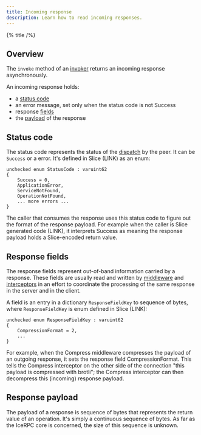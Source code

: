 ```yaml
---
title: Incoming response
description: Learn how to read incoming responses.
---
```


{% title /%}

## Overview

The `invoke` method of an [invoker](invocation-pipeline#the-invoker-abstraction) returns an incoming response
asynchronously.

An incoming response holds:
 - a [status code](#status-code)
 - an error message, set only when the status code is not Success
 - response [fields](#response-fields)
 - the [payload](#response-payload) of the response

## Status code

The status code represents the status of the [dispatch](../dispatch/dispatch-pipeline#definition) by the peer. It can be
`Success` or a error. It's defined in Slice (LINK) as an enum:

```slice
unchecked enum StatusCode : varuint62
{
    Success = 0,
    ApplicationError,
    ServiceNotFound,
    OperationNotFound,
    ... more errors ...
}
```

The caller that consumes the response uses this status code to figure out the format of the response payload. For
example when the caller is Slice generated code (LINK), it interprets Success as meaning the response payload holds a
Slice-encoded return value.

## Response fields

The response fields represent out-of-band information carried by a response. These fields are usually read and written
by [middleware](../dispatch/middleware) and [interceptors](interceptor) in an effort to coordinate the processing of the
same response in the server and in the client.

A field is an entry in a dictionary `ResponseFieldKey` to sequence of bytes, where `ResponseFieldKey` is enum defined in
Slice (LINK):
```slice
unchecked enum ResponseFieldKey : varuint62
{
    CompressionFormat = 2,
    ...
}
```

For example, when the Compress middleware compresses the payload of an outgoing response, it sets the response field
CompressionFormat. This tells the Compress interceptor on the other side of the connection "this payload is compressed
with brotli"; the Compress interceptor can then decompress this (incoming) response payload.

## Response payload

The payload of a response is sequence of bytes that represents the return value of an operation. It's simply a
continuous sequence of bytes. As far as the IceRPC core is concerned, the size of this sequence is unknown.
